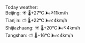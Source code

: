 Today weather:  
Beijing: ☀️   🌡️+27°C 🌬️↗11km/h  
Tianjin: ⛅️  🌡️+22°C 🌬️↙4km/h  
Shijiazhuang: ☀️   🌡️+20°C 🌬️↖4km/h  
Tangshan: ⛅️  🌡️+16°C 🌬️↙4km/h  
